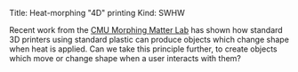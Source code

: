 Title: Heat-morphing "4D" printing
Kind: SWHW

Recent work from the [CMU Morphing Matter
Lab](https://morphingmatter.cs.cmu.edu/) has shown how standard 3D
printers using standard plastic can produce objects which change shape
when heat is applied. Can we take this principle further, to create
objects which move or change shape when a user interacts with them?
